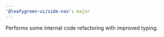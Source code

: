 ```yaml
---
'@leafygreen-ui/side-nav': major
---
```


Performs some internal code refactoring with improved typing.
